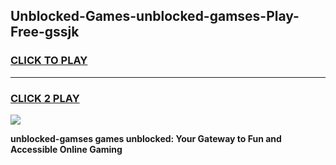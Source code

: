 
## Unblocked-Games-unblocked-gamses-Play-Free-gssjk
<h3>
<a href="https://premium76.site?title=unblocked-gamses&ref=18A1">CLICK TO PLAY</a></h3>
<hr>

<h3>
<a href="https://premium76.site?title=unblocked-gamses&ref=18A1">CLICK 2 PLAY</a>
  
</h3>

<a href="https://premium76.site?title=unblocked-gamses&ref=18A1"><img src="https://clearcache.store/games.png"></a>


**unblocked-gamses games unblocked: Your Gateway to Fun and Accessible Online Gaming**
